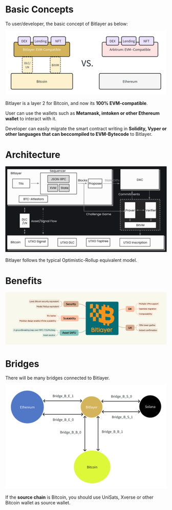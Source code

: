 # Basic Concepts

To user/developer, the basic concept of Bitlayer as below:

![analog](images/analog-btc-eth.png)

Bitlayer is a layer 2 for Bitcoin, and now its **100% EVM-compatible**.

User can use the wallets such as **Metamask, imtoken or other Ethereum wallet** to interact with it.

Developer can easily migrate the smart contract writing in **Solidity, Vyper or other languages that can beccompiled to EVM-Bytecode** to Bitlayer.


# Architecture
![arch](images/architecture.png)

Bitlayer follows the typical Optimistic-Rollup equivalent model.

# Benefits

![benefits](images/benefits.png)


# Bridges

There will be many bridges connected to Bitlayer.

![bridges](images/bitlayer-bridges.png)

If the **source chain** is Bitcoin, you should use UniSats, Xverse or other Bitcoin wallet as source wallet.